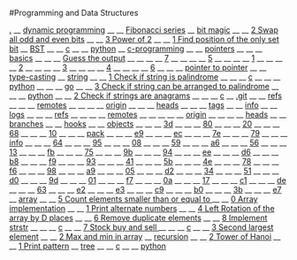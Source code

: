#Programming and Data Structures

 [.](https://github.com/sumeetmathpati/Programming-and-data-structures/tree/master/./)
__  [dynamic programming](https://github.com/sumeetmathpati/Programming-and-data-structures/tree/master/./dynamic%20programming/)
__ __  [Fibonacci series](https://github.com/sumeetmathpati/Programming-and-data-structures/tree/master/./dynamic%20programming/Fibonacci%20series/)
__  [bit magic](https://github.com/sumeetmathpati/Programming-and-data-structures/tree/master/./bit%20magic/)
__ __  [2 Swap all odd and even bits](https://github.com/sumeetmathpati/Programming-and-data-structures/tree/master/./bit%20magic/2%20Swap%20all%20odd%20and%20even%20bits/)
__ __  [3 Power of 2](https://github.com/sumeetmathpati/Programming-and-data-structures/tree/master/./bit%20magic/3%20Power%20of%202/)
__ __  [1 Find position of the only set bit](https://github.com/sumeetmathpati/Programming-and-data-structures/tree/master/./bit%20magic/1%20Find%20position%20of%20the%20only%20set%20bit/)
__  [BST](https://github.com/sumeetmathpati/Programming-and-data-structures/tree/master/./BST/)
__ __  [c](https://github.com/sumeetmathpati/Programming-and-data-structures/tree/master/./BST/c/)
__ __  [python](https://github.com/sumeetmathpati/Programming-and-data-structures/tree/master/./BST/python/)
__  [c-programming](https://github.com/sumeetmathpati/Programming-and-data-structures/tree/master/./c-programming/)
__ __  [pointers](https://github.com/sumeetmathpati/Programming-and-data-structures/tree/master/./c-programming/pointers/)
__ __ __  [basics](https://github.com/sumeetmathpati/Programming-and-data-structures/tree/master/./c-programming/pointers/basics/)
__ __ __  [Guess the output](https://github.com/sumeetmathpati/Programming-and-data-structures/tree/master/./c-programming/pointers/Guess%20the%20output/)
__ __ __ __  [7](https://github.com/sumeetmathpati/Programming-and-data-structures/tree/master/./c-programming/pointers/Guess%20the%20output/7/)
__ __ __ __  [5](https://github.com/sumeetmathpati/Programming-and-data-structures/tree/master/./c-programming/pointers/Guess%20the%20output/5/)
__ __ __ __  [1](https://github.com/sumeetmathpati/Programming-and-data-structures/tree/master/./c-programming/pointers/Guess%20the%20output/1/)
__ __ __ __  [2](https://github.com/sumeetmathpati/Programming-and-data-structures/tree/master/./c-programming/pointers/Guess%20the%20output/2/)
__ __ __ __  [3](https://github.com/sumeetmathpati/Programming-and-data-structures/tree/master/./c-programming/pointers/Guess%20the%20output/3/)
__ __ __ __  [4](https://github.com/sumeetmathpati/Programming-and-data-structures/tree/master/./c-programming/pointers/Guess%20the%20output/4/)
__ __ __ __  [6](https://github.com/sumeetmathpati/Programming-and-data-structures/tree/master/./c-programming/pointers/Guess%20the%20output/6/)
__ __ __  [pointer to pointer](https://github.com/sumeetmathpati/Programming-and-data-structures/tree/master/./c-programming/pointers/pointer%20to%20pointer/)
__ __  [type-casting](https://github.com/sumeetmathpati/Programming-and-data-structures/tree/master/./c-programming/type-casting/)
__  [string](https://github.com/sumeetmathpati/Programming-and-data-structures/tree/master/./string/)
__ __  [1 Check if string is palindrome](https://github.com/sumeetmathpati/Programming-and-data-structures/tree/master/./string/1%20Check%20if%20string%20is%20palindrome/)
__ __ __  [c](https://github.com/sumeetmathpati/Programming-and-data-structures/tree/master/./string/1%20Check%20if%20string%20is%20palindrome/c/)
__ __ __  [python](https://github.com/sumeetmathpati/Programming-and-data-structures/tree/master/./string/1%20Check%20if%20string%20is%20palindrome/python/)
__ __ __  [go](https://github.com/sumeetmathpati/Programming-and-data-structures/tree/master/./string/1%20Check%20if%20string%20is%20palindrome/go/)
__ __  [3 Check if string can be arranged to palindrome](https://github.com/sumeetmathpati/Programming-and-data-structures/tree/master/./string/3%20Check%20if%20string%20can%20be%20arranged%20to%20palindrome/)
__ __ __  [python](https://github.com/sumeetmathpati/Programming-and-data-structures/tree/master/./string/3%20Check%20if%20string%20can%20be%20arranged%20to%20palindrome/python/)
__ __  [2 Check if strings are anagrams](https://github.com/sumeetmathpati/Programming-and-data-structures/tree/master/./string/2%20Check%20if%20strings%20are%20anagrams/)
__ __ __  [c](https://github.com/sumeetmathpati/Programming-and-data-structures/tree/master/./string/2%20Check%20if%20strings%20are%20anagrams/c/)
__  [.git](https://github.com/sumeetmathpati/Programming-and-data-structures/tree/master/./.git/)
__ __  [refs](https://github.com/sumeetmathpati/Programming-and-data-structures/tree/master/./.git/refs/)
__ __ __  [remotes](https://github.com/sumeetmathpati/Programming-and-data-structures/tree/master/./.git/refs/remotes/)
__ __ __ __  [origin](https://github.com/sumeetmathpati/Programming-and-data-structures/tree/master/./.git/refs/remotes/origin/)
__ __ __  [heads](https://github.com/sumeetmathpati/Programming-and-data-structures/tree/master/./.git/refs/heads/)
__ __ __  [tags](https://github.com/sumeetmathpati/Programming-and-data-structures/tree/master/./.git/refs/tags/)
__ __  [info](https://github.com/sumeetmathpati/Programming-and-data-structures/tree/master/./.git/info/)
__ __  [logs](https://github.com/sumeetmathpati/Programming-and-data-structures/tree/master/./.git/logs/)
__ __ __  [refs](https://github.com/sumeetmathpati/Programming-and-data-structures/tree/master/./.git/logs/refs/)
__ __ __ __  [remotes](https://github.com/sumeetmathpati/Programming-and-data-structures/tree/master/./.git/logs/refs/remotes/)
__ __ __ __ __  [origin](https://github.com/sumeetmathpati/Programming-and-data-structures/tree/master/./.git/logs/refs/remotes/origin/)
__ __ __ __  [heads](https://github.com/sumeetmathpati/Programming-and-data-structures/tree/master/./.git/logs/refs/heads/)
__ __  [branches](https://github.com/sumeetmathpati/Programming-and-data-structures/tree/master/./.git/branches/)
__ __  [hooks](https://github.com/sumeetmathpati/Programming-and-data-structures/tree/master/./.git/hooks/)
__ __  [objects](https://github.com/sumeetmathpati/Programming-and-data-structures/tree/master/./.git/objects/)
__ __ __  [3d](https://github.com/sumeetmathpati/Programming-and-data-structures/tree/master/./.git/objects/3d/)
__ __ __  [80](https://github.com/sumeetmathpati/Programming-and-data-structures/tree/master/./.git/objects/80/)
__ __ __  [20](https://github.com/sumeetmathpati/Programming-and-data-structures/tree/master/./.git/objects/20/)
__ __ __  [68](https://github.com/sumeetmathpati/Programming-and-data-structures/tree/master/./.git/objects/68/)
__ __ __  [10](https://github.com/sumeetmathpati/Programming-and-data-structures/tree/master/./.git/objects/10/)
__ __ __  [pack](https://github.com/sumeetmathpati/Programming-and-data-structures/tree/master/./.git/objects/pack/)
__ __ __  [e9](https://github.com/sumeetmathpati/Programming-and-data-structures/tree/master/./.git/objects/e9/)
__ __ __  [ec](https://github.com/sumeetmathpati/Programming-and-data-structures/tree/master/./.git/objects/ec/)
__ __ __  [7e](https://github.com/sumeetmathpati/Programming-and-data-structures/tree/master/./.git/objects/7e/)
__ __ __  [79](https://github.com/sumeetmathpati/Programming-and-data-structures/tree/master/./.git/objects/79/)
__ __ __  [info](https://github.com/sumeetmathpati/Programming-and-data-structures/tree/master/./.git/objects/info/)
__ __ __  [64](https://github.com/sumeetmathpati/Programming-and-data-structures/tree/master/./.git/objects/64/)
__ __ __  [95](https://github.com/sumeetmathpati/Programming-and-data-structures/tree/master/./.git/objects/95/)
__ __ __  [08](https://github.com/sumeetmathpati/Programming-and-data-structures/tree/master/./.git/objects/08/)
__ __ __  [59](https://github.com/sumeetmathpati/Programming-and-data-structures/tree/master/./.git/objects/59/)
__ __ __  [a6](https://github.com/sumeetmathpati/Programming-and-data-structures/tree/master/./.git/objects/a6/)
__ __ __  [56](https://github.com/sumeetmathpati/Programming-and-data-structures/tree/master/./.git/objects/56/)
__ __ __  [13](https://github.com/sumeetmathpati/Programming-and-data-structures/tree/master/./.git/objects/13/)
__ __ __  [fb](https://github.com/sumeetmathpati/Programming-and-data-structures/tree/master/./.git/objects/fb/)
__ __ __  [75](https://github.com/sumeetmathpati/Programming-and-data-structures/tree/master/./.git/objects/75/)
__ __ __  [9b](https://github.com/sumeetmathpati/Programming-and-data-structures/tree/master/./.git/objects/9b/)
__ __ __  [94](https://github.com/sumeetmathpati/Programming-and-data-structures/tree/master/./.git/objects/94/)
__ __ __  [ee](https://github.com/sumeetmathpati/Programming-and-data-structures/tree/master/./.git/objects/ee/)
__ __ __  [d6](https://github.com/sumeetmathpati/Programming-and-data-structures/tree/master/./.git/objects/d6/)
__ __ __  [b8](https://github.com/sumeetmathpati/Programming-and-data-structures/tree/master/./.git/objects/b8/)
__ __ __  [f9](https://github.com/sumeetmathpati/Programming-and-data-structures/tree/master/./.git/objects/f9/)
__ __ __  [93](https://github.com/sumeetmathpati/Programming-and-data-structures/tree/master/./.git/objects/93/)
__ __ __  [41](https://github.com/sumeetmathpati/Programming-and-data-structures/tree/master/./.git/objects/41/)
__ __ __  [5b](https://github.com/sumeetmathpati/Programming-and-data-structures/tree/master/./.git/objects/5b/)
__ __ __  [4e](https://github.com/sumeetmathpati/Programming-and-data-structures/tree/master/./.git/objects/4e/)
__ __ __  [78](https://github.com/sumeetmathpati/Programming-and-data-structures/tree/master/./.git/objects/78/)
__ __ __  [f6](https://github.com/sumeetmathpati/Programming-and-data-structures/tree/master/./.git/objects/f6/)
__ __ __  [98](https://github.com/sumeetmathpati/Programming-and-data-structures/tree/master/./.git/objects/98/)
__ __ __  [a9](https://github.com/sumeetmathpati/Programming-and-data-structures/tree/master/./.git/objects/a9/)
__ __ __  [05](https://github.com/sumeetmathpati/Programming-and-data-structures/tree/master/./.git/objects/05/)
__ __ __  [d2](https://github.com/sumeetmathpati/Programming-and-data-structures/tree/master/./.git/objects/d2/)
__ __ __  [34](https://github.com/sumeetmathpati/Programming-and-data-structures/tree/master/./.git/objects/34/)
__ __ __  [51](https://github.com/sumeetmathpati/Programming-and-data-structures/tree/master/./.git/objects/51/)
__ __ __  [d0](https://github.com/sumeetmathpati/Programming-and-data-structures/tree/master/./.git/objects/d0/)
__ __ __  [9d](https://github.com/sumeetmathpati/Programming-and-data-structures/tree/master/./.git/objects/9d/)
__ __ __  [01](https://github.com/sumeetmathpati/Programming-and-data-structures/tree/master/./.git/objects/01/)
__ __ __  [f7](https://github.com/sumeetmathpati/Programming-and-data-structures/tree/master/./.git/objects/f7/)
__ __ __  [0a](https://github.com/sumeetmathpati/Programming-and-data-structures/tree/master/./.git/objects/0a/)
__ __ __  [17](https://github.com/sumeetmathpati/Programming-and-data-structures/tree/master/./.git/objects/17/)
__ __ __  [c1](https://github.com/sumeetmathpati/Programming-and-data-structures/tree/master/./.git/objects/c1/)
__ __ __  [de](https://github.com/sumeetmathpati/Programming-and-data-structures/tree/master/./.git/objects/de/)
__ __ __  [63](https://github.com/sumeetmathpati/Programming-and-data-structures/tree/master/./.git/objects/63/)
__ __ __  [e2](https://github.com/sumeetmathpati/Programming-and-data-structures/tree/master/./.git/objects/e2/)
__ __ __  [e3](https://github.com/sumeetmathpati/Programming-and-data-structures/tree/master/./.git/objects/e3/)
__ __ __  [c9](https://github.com/sumeetmathpati/Programming-and-data-structures/tree/master/./.git/objects/c9/)
__ __ __  [b0](https://github.com/sumeetmathpati/Programming-and-data-structures/tree/master/./.git/objects/b0/)
__ __ __  [3b](https://github.com/sumeetmathpati/Programming-and-data-structures/tree/master/./.git/objects/3b/)
__ __ __  [e7](https://github.com/sumeetmathpati/Programming-and-data-structures/tree/master/./.git/objects/e7/)
__  [array](https://github.com/sumeetmathpati/Programming-and-data-structures/tree/master/./array/)
__ __  [5 Count elements smaller than or equal to ](https://github.com/sumeetmathpati/Programming-and-data-structures/tree/master/./array/5%20Count%20elements%20smaller%20than%20or%20equal%20to%20/)
__ __  [0 Array implementation](https://github.com/sumeetmathpati/Programming-and-data-structures/tree/master/./array/0%20Array%20implementation/)
__ __  [1 Print alternate numbers](https://github.com/sumeetmathpati/Programming-and-data-structures/tree/master/./array/1%20Print%20alternate%20numbers/)
__ __  [4 Left Rotation of the array by D places](https://github.com/sumeetmathpati/Programming-and-data-structures/tree/master/./array/4%20Left%20Rotation%20of%20the%20array%20by%20D%20places/)
__ __  [6 Remove duplicate elements](https://github.com/sumeetmathpati/Programming-and-data-structures/tree/master/./array/6%20Remove%20duplicate%20elements/)
__ __  [8 Implement strstr](https://github.com/sumeetmathpati/Programming-and-data-structures/tree/master/./array/8%20Implement%20strstr/)
__ __ __  [c](https://github.com/sumeetmathpati/Programming-and-data-structures/tree/master/./array/8%20Implement%20strstr/c/)
__ __  [7 Stock buy and sell ](https://github.com/sumeetmathpati/Programming-and-data-structures/tree/master/./array/7%20Stock%20buy%20and%20sell%20/)
__ __ __  [c](https://github.com/sumeetmathpati/Programming-and-data-structures/tree/master/./array/7%20Stock%20buy%20and%20sell%20/c/)
__ __  [3 Second largest element](https://github.com/sumeetmathpati/Programming-and-data-structures/tree/master/./array/3%20Second%20largest%20element/)
__ __  [2 Max and min in array](https://github.com/sumeetmathpati/Programming-and-data-structures/tree/master/./array/2%20Max%20and%20min%20in%20array/)
__  [recursion](https://github.com/sumeetmathpati/Programming-and-data-structures/tree/master/./recursion/)
__ __  [2 Tower of Hanoi](https://github.com/sumeetmathpati/Programming-and-data-structures/tree/master/./recursion/2%20Tower%20of%20Hanoi/)
__ __  [1 Print pattern](https://github.com/sumeetmathpati/Programming-and-data-structures/tree/master/./recursion/1%20Print%20pattern/)
__  [tree](https://github.com/sumeetmathpati/Programming-and-data-structures/tree/master/./tree/)
__ __  [c](https://github.com/sumeetmathpati/Programming-and-data-structures/tree/master/./tree/c/)
__ __  [python](https://github.com/sumeetmathpati/Programming-and-data-structures/tree/master/./tree/python/)

